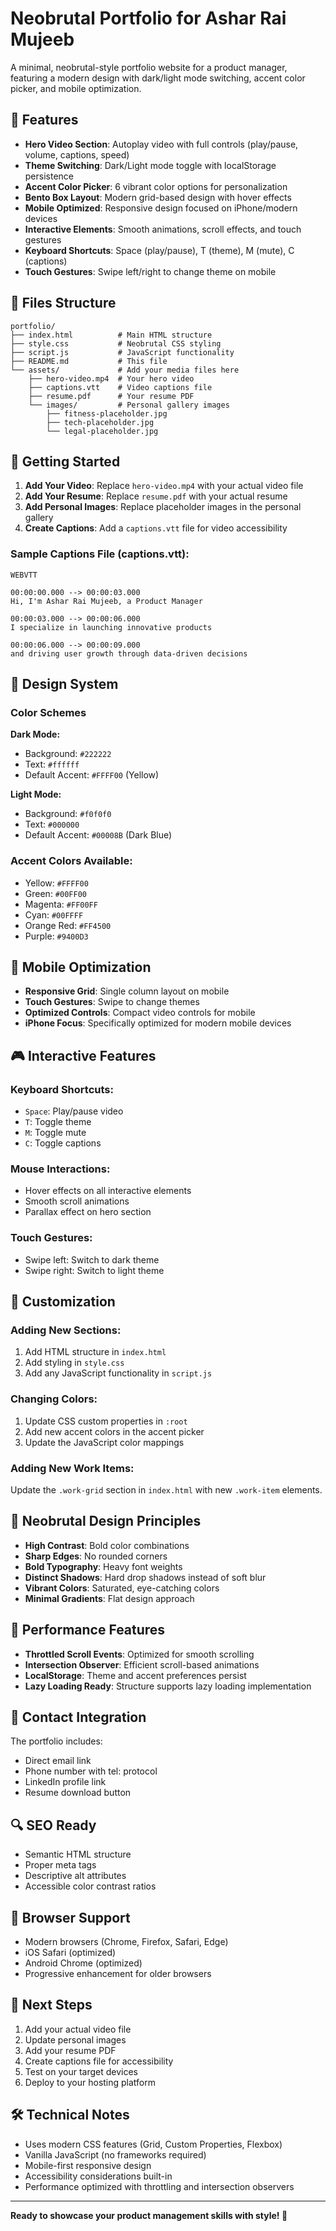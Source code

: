 # Neobrutal Portfolio for Ashar Rai Mujeeb

A minimal, neobrutal-style portfolio website for a product manager, featuring a modern design with dark/light mode switching, accent color picker, and mobile optimization.

## 🎯 Features

- **Hero Video Section**: Autoplay video with full controls (play/pause, volume, captions, speed)
- **Theme Switching**: Dark/Light mode toggle with localStorage persistence
- **Accent Color Picker**: 6 vibrant color options for personalization
- **Bento Box Layout**: Modern grid-based design with hover effects
- **Mobile Optimized**: Responsive design focused on iPhone/modern devices
- **Interactive Elements**: Smooth animations, scroll effects, and touch gestures
- **Keyboard Shortcuts**: Space (play/pause), T (theme), M (mute), C (captions)
- **Touch Gestures**: Swipe left/right to change theme on mobile

## 📁 Files Structure

```
portfolio/
├── index.html          # Main HTML structure
├── style.css           # Neobrutal CSS styling
├── script.js           # JavaScript functionality
├── README.md           # This file
└── assets/             # Add your media files here
    ├── hero-video.mp4  # Your hero video
    ├── captions.vtt    # Video captions file
    ├── resume.pdf      # Your resume PDF
    └── images/         # Personal gallery images
        ├── fitness-placeholder.jpg
        ├── tech-placeholder.jpg
        └── legal-placeholder.jpg
```

## 🚀 Getting Started

1. **Add Your Video**: Replace `hero-video.mp4` with your actual video file
2. **Add Your Resume**: Replace `resume.pdf` with your actual resume
3. **Add Personal Images**: Replace placeholder images in the personal gallery
4. **Create Captions**: Add a `captions.vtt` file for video accessibility

### Sample Captions File (captions.vtt):
```
WEBVTT

00:00:00.000 --> 00:00:03.000
Hi, I'm Ashar Rai Mujeeb, a Product Manager

00:00:03.000 --> 00:00:06.000
I specialize in launching innovative products

00:00:06.000 --> 00:00:09.000
and driving user growth through data-driven decisions
```

## 🎨 Design System

### Color Schemes

**Dark Mode:**
- Background: `#222222`
- Text: `#ffffff`
- Default Accent: `#FFFF00` (Yellow)

**Light Mode:**
- Background: `#f0f0f0`
- Text: `#000000`
- Default Accent: `#00008B` (Dark Blue)

### Accent Colors Available:
- Yellow: `#FFFF00`
- Green: `#00FF00`
- Magenta: `#FF00FF`
- Cyan: `#00FFFF`
- Orange Red: `#FF4500`
- Purple: `#9400D3`

## 📱 Mobile Optimization

- **Responsive Grid**: Single column layout on mobile
- **Touch Gestures**: Swipe to change themes
- **Optimized Controls**: Compact video controls for mobile
- **iPhone Focus**: Specifically optimized for modern mobile devices

## 🎮 Interactive Features

### Keyboard Shortcuts:
- `Space`: Play/pause video
- `T`: Toggle theme
- `M`: Toggle mute
- `C`: Toggle captions

### Mouse Interactions:
- Hover effects on all interactive elements
- Smooth scroll animations
- Parallax effect on hero section

### Touch Gestures:
- Swipe left: Switch to dark theme
- Swipe right: Switch to light theme

## 🔧 Customization

### Adding New Sections:
1. Add HTML structure in `index.html`
2. Add styling in `style.css`
3. Add any JavaScript functionality in `script.js`

### Changing Colors:
1. Update CSS custom properties in `:root`
2. Add new accent colors in the accent picker
3. Update the JavaScript color mappings

### Adding New Work Items:
Update the `.work-grid` section in `index.html` with new `.work-item` elements.

## 🌟 Neobrutal Design Principles

- **High Contrast**: Bold color combinations
- **Sharp Edges**: No rounded corners
- **Bold Typography**: Heavy font weights
- **Distinct Shadows**: Hard drop shadows instead of soft blur
- **Vibrant Colors**: Saturated, eye-catching colors
- **Minimal Gradients**: Flat design approach

## 🚀 Performance Features

- **Throttled Scroll Events**: Optimized for smooth scrolling
- **Intersection Observer**: Efficient scroll-based animations
- **LocalStorage**: Theme and accent preferences persist
- **Lazy Loading Ready**: Structure supports lazy loading implementation

## 📧 Contact Integration

The portfolio includes:
- Direct email link
- Phone number with tel: protocol
- LinkedIn profile link
- Resume download button

## 🔍 SEO Ready

- Semantic HTML structure
- Proper meta tags
- Descriptive alt attributes
- Accessible color contrast ratios

## 📱 Browser Support

- Modern browsers (Chrome, Firefox, Safari, Edge)
- iOS Safari (optimized)
- Android Chrome (optimized)
- Progressive enhancement for older browsers

## 🎯 Next Steps

1. Add your actual video file
2. Update personal images
3. Add your resume PDF
4. Create captions file for accessibility
5. Test on your target devices
6. Deploy to your hosting platform

## 🛠️ Technical Notes

- Uses modern CSS features (Grid, Custom Properties, Flexbox)
- Vanilla JavaScript (no frameworks required)
- Mobile-first responsive design
- Accessibility considerations built-in
- Performance optimized with throttling and intersection observers

---

**Ready to showcase your product management skills with style! 🚀**